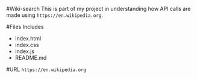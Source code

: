 #Wiki-search
This is part of my project in understanding how API calls are made using `https://en.wikipedia.org`.

#Files Includes

* index.html
* index.css
* index.js
* README.md

#URL
 `https://en.wikipedia.org`